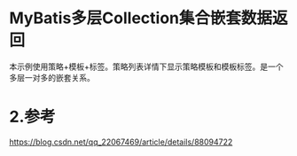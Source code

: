 # MyBatis多层Collection集合嵌套数据返回

本示例使用策略+模板+标签。策略列表详情下显示策略模板和模板标签。是一个多层一对多的嵌套关系。

# 2.参考

https://blog.csdn.net/qq_22067469/article/details/88094722



